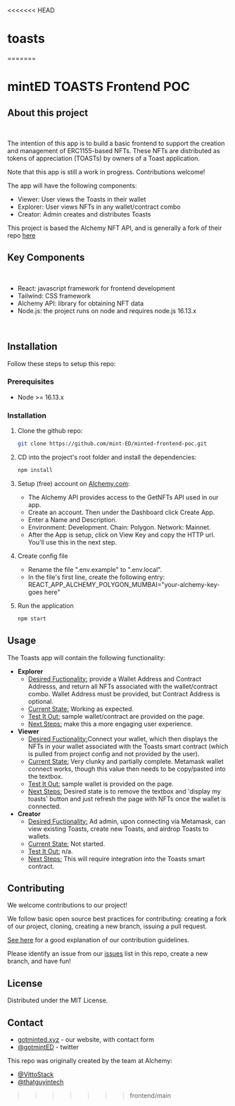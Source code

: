 <<<<<<< HEAD
# toasts
=======

# mintED TOASTS Frontend POC

## About this project
<br/>

<p>
    The intention of this app is to build a basic frontend to support the creation and management of ERC1155-based NFTs.  These NFTs are distributed as tokens of appreciation (TOASTs) by owners of a Toast application. 
  </p>

<p>
    Note that this app is still a work in progress.  Contributions welcome! 
  </p>

  <p>
    The app will have the following components:
  </p>

* Viewer: User views the Toasts in their wallet
* Explorer: User views NFTs in any wallet/contract combo
* Creator: Admin creates and distributes Toasts

<p>
  This project is based the Alchemy NFT API, and is generally a fork of their repo <a href="https://github.com/alchemyplatform/Build-Your-NFT-Explorer/">here</a>
</p>

## Key Components
<br/>

* React: javascript framework for frontend development
* Tailwind: CSS framework
* Alchemy API:  library for obtaining NFT data
* Node.js:  the project runs on node and requires node.js 16.13.x
<br/>

## Installation

Follow these steps to setup this repo:

### Prerequisites

- Node >= 16.13.x
### Installation

1. Clone the github repo:
   ```sh
   git clone https://github.com/mint-ED/minted-frontend-poc.git
   ```
2. CD into the project's root folder and install the dependencies:
   ```sh
   npm install
   ```
   
3. Setup (free) account on [Alchemy.com](https://www.alchemy.com/):
   - The Alchemy API provides access to the GetNFTs API used in our app.
   - Create an account.  Then under the Dashboard click Create App.  
   - Enter a Name and Description.  
   - Environment: Development.  Chain: Polygon.  Network: Mainnet. 
   - After the App is setup, click on View Key and copy the HTTP url.  You'll use this in the next step.
  
4. Create config file
   - Rename the file ".env.example" to ".env.local".
   - In the file's first line, create the following entry:  REACT_APP_ALCHEMY_POLYGON_MUMBAI="your-alchemy-key-goes here"
  

5. Run the application
    ```sh
    npm start
    ```
  

<!-- USAGE EXAMPLES -->
## Usage

The Toasts app will contain the following functionality:

- <b>Explorer</b>
  - <u>Desired Fuctionality:</u> provide a Wallet Address and Contract Addresss, and return all NFTs associated with the wallet/contract combo.  Wallet Address must be provided, but Contract Address is optional.
  - <u>Current State:</u> Working as expected.
  - <u>Test It Out:</u> sample wallet/contract are provided on the page.
  - <u>Next Steps:</u> make this a more engaging user experience. 
- <b>Viewer</b>
  - <u>Desired Fuctionality:</u>Connect your wallet, which then displays the NFTs in your wallet associated with the Toasts smart contract (which is pulled from project config and not provided by the user).
  - <u>Current State:</u> Very clunky and partially complete.  Metamask wallet connect works, though this value then needs to be copy/pasted into the textbox.   
  - <u>Test It Out:</u> sample wallet is provided on the page.
  - <u>Next Steps:</u> Desired state is to remove the textbox and 'display my toasts' button and just refresh the page with NFTs once the wallet is connected. 
- <b>Creator</b>
  - <u>Desired Fuctionality:</u> Ad admin, upon connecting via Metamask, can view existing Toasts, create new Toasts, and airdrop Toasts to wallets.
  - <u>Current State:</u> Not started. 
  - <u>Test It Out:</u> n/a.  
  - <u>Next Steps:</u> This will require integration into the Toasts smart contract.


<!-- CONTRIBUTING -->
## Contributing

We welcome contributions to our project!  

We follow basic open source best practices for contributing: creating a fork of our project, cloning, creating a new branch, issuing a pull request.

[See here](https://www.dataschool.io/how-to-contribute-on-github/) for a good explanation of our contribution guidelines.

Please identify an issue from our [issues](https://github.com/mint-ED/minted-frontend-poc/issues) list in this repo, create a new branch, and have fun!
## License

Distributed under the MIT License.

## Contact

 - [gotminted.xyz](https://www.gotminted.xyz) - our website, with contact form
 - [@gotmintED](https://twitter.com/gotmintED) - twitter

 This repo was originally created by the team at Alchemy:

- [@VittoStack](https://twitter.com/VittoStack)
- [@thatguyintech](https://twitter.com/thatguyintech)





>>>>>>> frontend/main
